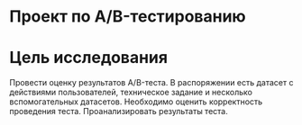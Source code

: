 # Проект по А/B-тестированию
# Цель исследования
Провести оценку результатов A/B-теста. В распоряжении есть датасет с действиями пользователей, техническое задание и несколько вспомогательных датасетов. Необходимо оценить корректность проведения теста. Проанализировать результаты теста.
